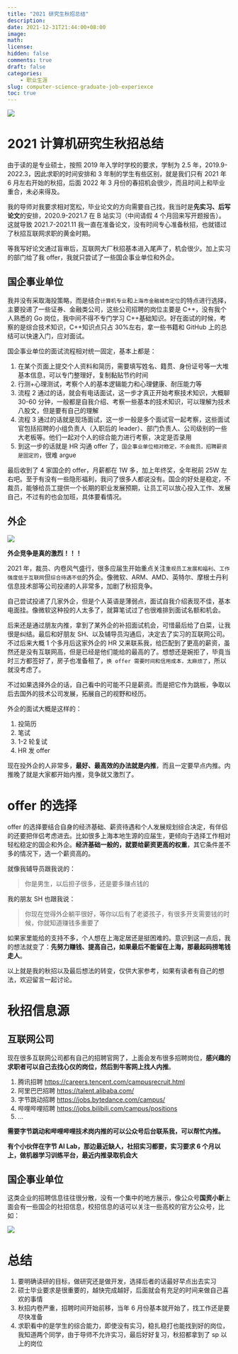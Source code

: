 ```yaml
---
title: "2021 研究生秋招总结"
description:
date: 2021-12-31T21:44:00+08:00
image:
math:
license:
hidden: false
comments: true
draft: false
categories:
    - 职业生涯
slug: computer-science-graduate-job-experiexce
toc: true
---
```


![](images/2021/job-00.jpg)

# 2021 计算机研究生秋招总结
由于读的是专业硕士，按照 2019 年入学时学校的要求，学制为 2.5 年，2019.9-2022.3，因此求职的时间安排和 3 年制的学生有些区别，就是我们只有 2021 年 6 月左右开始的秋招，后面 2022 年 3 月份的春招机会很少，而且时间上和毕业重合，未必来得及。

我的导师对我要求相对宽松，毕业论文的方向需要自己找，我当时是**先实习、后写论文**的安排，2020.9-2021.7 在 B 站实习（中间请假 4 个月回来写开题报告）。这就导致 2021.7-2021.11 我一直在准备论文，没有时间专心准备秋招，也就错过了秋招互联网求职的黄金时期。

等我写好论文通过盲审后，互联网大厂秋招基本进入尾声了，机会很少。加上实习的部门给了我 offer，我就只尝试了一些国企事业单位和外企。

<!--more-->

## 国企事业单位
我并没有采取海投策略，而是结合`计算机专业`和`上海市金融城市定位`的特点进行选择，主要投递了一些证券、金融类公司，这些公司招聘的岗位主要是 C++，没有我个人熟悉的 Go 岗位，我中间不得不专门学习 C++基础知识。好在面试的时候，考察的是综合技术知识，C++知识点只占 30%左右，拿一些书籍和 GitHub 上的总结可以快速入门，应对面试。

国企事业单位的面试流程相对统一固定，基本上都是：
1. 在某个页面上提交个人资料和简历，需要填写姓名、籍贯、身份证号等一大堆基本信息，可以专门整理好，复制黏贴节约时间
2. 行测+心理测试，考察个人的基本逻辑能力和心理健康、耐压能力等
3. 流程 2 通过的话，就会有电话面试，这一步才真正开始考察技术知识，大概聊 30-60 分钟，一般都是自我介绍、考察一些基本的技术知识，可以理解为技术八股文，但是要有自己的理解
4. 流程 3 通过的话就是现场面试，这一步一般是多个面试官一起考察，这些面试官包括招聘的小组负责人（入职后的 leader）、部门负责人、公司级别的一些大老板等。他们一起对个人的综合能力进行考察，决定是否录用
5. 到这一步的话就是 HR 沟通 offer 了，`国企事业单位相对稳定，不会裁员，招聘薪资是固定的`，很难 argue

最后收到了 4 家国企的 offer，月薪都在 1W 多，加上年终奖，全年税前 25W 左右吧。至于有没有一些隐形福利，我问了很多人都说没有。国企的好处是稳定，不裁员，能够给员工提供一个长期的职业发展预期，让员工可以放心投入工作、发展自己，不过有的也会加班，具体要看情况。

## 外企
![](images/2021/running.jpg)

**外企竞争是真的激烈！！！**

2021 年，裁员、内卷风气盛行，很多应届生开始重点关注`重视员工发展和福利`、`工作强度低于互联网`但`综合待遇不低`的外企。像微软、ARM、AMD、英特尔、摩根士丹利信息技术部等公司投递的人非常多，加剧了秋招竞争。

自己尝试投递了几家外企，但是个人英语是薄弱点，面试自我介绍表现不佳，基本电面挂。像微软这种投的人太多了，就算笔试过了也很难排到面试名额和机会。

后来还是通过朋友内推，拿到了某外企的补招面试机会，可惜最后给了白菜，让我很是纠结。最后和好朋友 SH、以及辅导员沟通后，决定去了实习的互联网公司。不过后来大概 1 个多月后这家外企的 HR 又来联系我，给匹配到了更高的薪资，虽然还是没有互联网高，但是已经是他们能给的最高的了。想想还是婉拒了，毕竟当时三方都签好了，房子也准备租了，`换 offer 需要时间和信用成本，太麻烦了`，所以就没考虑了。

不过如果选择外企的话，自己看中的可能不只是薪资。而是把它作为跳板，争取以后去国外的技术公司发展，拓展自己的视野和经历。

外企的面试大概是这样的：
1. 投简历
2. 笔试
3. 1-2 轮复试
4. HR 发 offer

现在投外企的人非常多，**最好、最高效的办法就是内推**，而且一定要早点内推。内推晚了就是大家都开始内推，竞争就又激烈了。

# offer 的选择
offer 的选择要结合自身的经济基础、薪资待遇和个人发展规划综合决定，有伴侣的还要把伴侣考虑进去。比如很多上海本地生源的应届生，更倾向于选择工作相对轻松稳定的国企和外企。**经济基础一般的，就要给薪资更高的权重**，其它条件差不多的情况下，选一个薪资高的。

就像我辅导员跟我说的：

>你是男生，以后担子很多，还是要多赚点钱的

我的朋友 SH 也跟我说：

>你现在觉得外企躺平很好，等你以后有了老婆孩子，有很多开支需要钱的时候，你就知道赚钱多重要了

如果家里能给的支持不多，个人想在上海定居还是挺困难的。意识到这一点后，我的想法就变了：**先努力赚钱、提高自己，如果最后不能留在上海，那最起码捞笔钱走人**。

以上就是我的秋招以及最后想法的转变，仅供大家参考，如果有读者有自己的想法，欢迎留言一起讨论。

# 秋招信息源
## 互联网公司
现在很多互联网公司都有自己的招聘官网了，上面会发布很多招聘岗位，**感兴趣的求职者可以自己去找心仪的岗位，然后到牛客网上找人内推**。
1. 腾讯招聘  https://careers.tencent.com/campusrecruit.html
2. 阿里巴巴招聘 https://talent.alibaba.com/
3. 字节跳动招聘 https://jobs.bytedance.com/campus/
4. 哔哩哔哩招聘 https://jobs.bilibili.com/campus/positions
5. ...

**需要字节跳动和哔哩哔哩技术岗内推的可以公众号后台联系我，可以帮忙内推。**

**有个小伙伴在字节 AI Lab，那边最近缺人，社招实习都要，实习要求 6 个月以上，做机器学习训练平台，最近内推录取机会大**

## 国企事业单位
这类企业的招聘信息往往很分散，没有一个集中的地方展示，像公众号**国资小新**上面会有一些国企的社招信息，校招信息的话可以关注一些高校的官方公众号，比如：

![](images/2021/guoqi-mp.jpg)

# 总结
1. 要明确读研的目标，做研究还是做开发，选择后者的话最好早点出去实习
2. 硕士毕业要求是很重要的，越快完成越好，后面就会有充足的时间来做自己喜欢的事情
3. 秋招内卷严重，招聘时间开始前移，当年 6 月份基本就开始了，找工作还是要尽快准备
4. 求职看中的是学生的综合能力，即使没有实习，稳扎稳打也能找到好的岗位，我知道两个同学，由于导师不允许实习，最后好好复习，秋招都拿到了 sp 以上的岗位